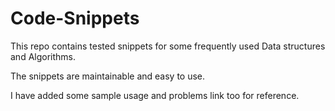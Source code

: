 # Code-Snippets

This repo contains tested snippets for some frequently used Data structures and Algorithms.

The snippets are maintainable and easy to use. 

I have added some sample usage and problems link too for reference.

